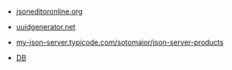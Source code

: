* [jsoneditoronline.org](https://jsoneditoronline.org/)
* [uuidgenerator.net](https://www.uuidgenerator.net/version4)

* [my-json-server.typicode.com/sotomaior/json-server-products](https://my-json-server.typicode.com/sotomaior/json-server-products)
* [DB](https://my-json-server.typicode.com/sotomaior/json-server-products/products)

